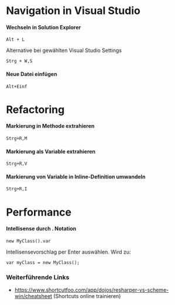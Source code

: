 # Navigation in Visual Studio

#### Wechseln in Solution Explorer
```
Alt + L
```
Alternative bei gewählten Visual Studio Settings
```
Strg + W,S
```

#### Neue Datei einfügen
```
Alt+Einf
```

# Refactoring

#### Markierung in Methode extrahieren
```
Strg+R,M
```

#### Markierung als Variable extrahieren
```
Strg+R,V
```

#### Markierung von Variable in Inline-Definition umwandeln
```
Strg+R,I
```

# Performance

#### Intellisense durch . Notation
```
new MyClass().var
```
Intellisensevorschlag per Enter auswählen. Wird zu:
```
var myClass = new MyClass();
```

### Weiterführende Links

- https://www.shortcutfoo.com/app/dojos/resharper-vs-scheme-win/cheatsheet (Shortcuts online trainieren)